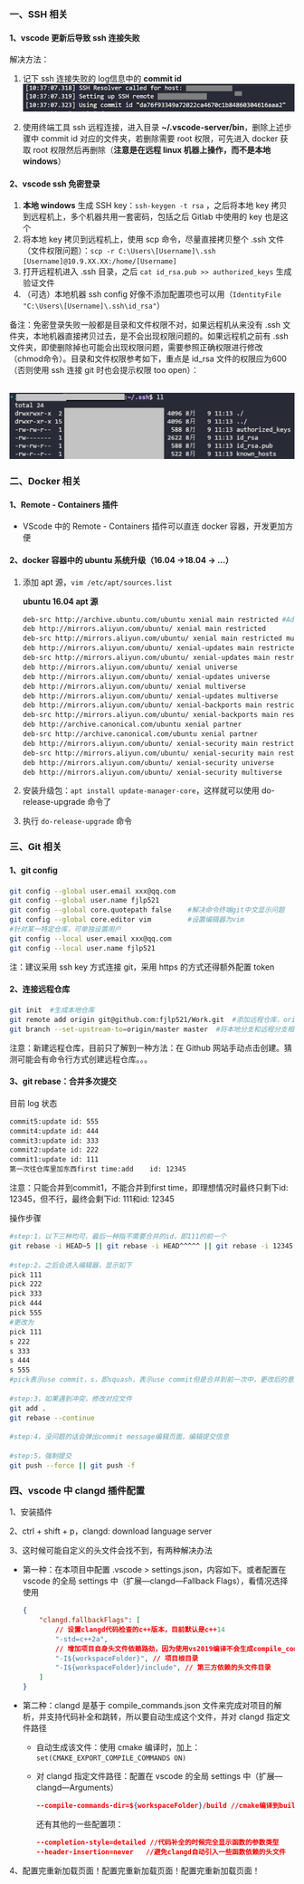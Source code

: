 ### 一、SSH 相关

#### 1、vscode 更新后导致 ssh 连接失败

解决方法：

1. 记下 ssh 连接失败的 log信息中的 **commit id**
   ![img](./static/ssh_1.PNG)
   
2. 使用终端工具 ssh 远程连接，进入目录 **~/.vscode-server/bin**，删除上述步骤中 commit id 对应的文件夹，若删除需要 root 权限，可先进入 docker 获取 root 权限然后再删除（**注意是在远程 linux 机器上操作，而不是本地 windows**）

#### 2、vscode ssh 免密登录

1. **本地 windows** 生成 SSH key：`ssh-keygen -t rsa` ，之后将本地 key 拷贝到远程机上，多个机器共用一套密码，包括之后 Gitlab 中使用的 key 也是这个
2. 将本地 key 拷贝到远程机上，使用 scp 命令，尽量直接拷贝整个 .ssh 文件（文件权限问题）：`scp -r C:\Users\[Username]\.ssh  [Username]@10.9.XX.XX:/home/[Username]`
3. 打开远程机进入 .ssh 目录，之后 `cat id_rsa.pub >> authorized_keys` 生成验证文件
4. （可选）本地机器 ssh config 好像不添加配置项也可以用（`IdentityFile "C:\Users\[Username]\.ssh\id_rsa"`）

备注：免密登录失败一般都是目录和文件权限不对，如果远程机从来没有 .ssh 文件夹，本地机器直接拷贝过去，是不会出现权限问题的。如果远程机之前有 .ssh 文件夹，即使删除掉也可能会出现权限问题，需要参照正确权限进行修改（chmod命令）。目录和文件权限参考如下，重点是 id_rsa 文件的权限应为600（否则使用 ssh 连接 git 时也会提示权限 too open）：

​        ![img](./static/ssh_2.PNG)

### 二、Docker 相关

#### 1、Remote - Containers 插件

- VScode 中的 Remote - Containers 插件可以直连 docker 容器，开发更加方便

#### 2、docker 容器中的 ubuntu 系统升级（16.04 →18.04 → ...）

1. 添加 apt 源，`vim /etc/apt/sources.list`

   **ubuntu 16.04 apt 源**

   ```bash
   deb-src http://archive.ubuntu.com/ubuntu xenial main restricted #Added by software-properties
   deb http://mirrors.aliyun.com/ubuntu/ xenial main restricted
   deb-src http://mirrors.aliyun.com/ubuntu/ xenial main restricted multiverse universe #Added by software-properties
   deb http://mirrors.aliyun.com/ubuntu/ xenial-updates main restricted
   deb-src http://mirrors.aliyun.com/ubuntu/ xenial-updates main restricted multiverse universe #Added by software-properties
   deb http://mirrors.aliyun.com/ubuntu/ xenial universe
   deb http://mirrors.aliyun.com/ubuntu/ xenial-updates universe
   deb http://mirrors.aliyun.com/ubuntu/ xenial multiverse
   deb http://mirrors.aliyun.com/ubuntu/ xenial-updates multiverse
   deb http://mirrors.aliyun.com/ubuntu/ xenial-backports main restricted universe multiverse
   deb-src http://mirrors.aliyun.com/ubuntu/ xenial-backports main restricted universe multiverse #Added by software-properties
   deb http://archive.canonical.com/ubuntu xenial partner
   deb-src http://archive.canonical.com/ubuntu xenial partner
   deb http://mirrors.aliyun.com/ubuntu/ xenial-security main restricted
   deb-src http://mirrors.aliyun.com/ubuntu/ xenial-security main restricted multiverse universe #Added by software-properties
   deb http://mirrors.aliyun.com/ubuntu/ xenial-security universe
   deb http://mirrors.aliyun.com/ubuntu/ xenial-security multiverse
   ```

2. 安装升级包：`apt install update-manager-core`，这样就可以使用 do-release-upgrade 命令了

3. 执行 `do-release-upgrade` 命令

### 三、Git 相关

#### 1、git config

```bash
git config --global user.email xxx@qq.com
git config --global user.name fjlp521
git config --global core.quotepath false	#解决命令终端git中文显示问题
git config --global core.editor vim			#设置编辑器为vim
#针对某一特定仓库，可单独设置用户
git config --local user.email xxx@qq.com
git config --local user.name fjlp521
```

注：建议采用 ssh key 方式连接 git，采用 https 的方式还得额外配置 token

#### 2、连接远程仓库

```bash
git init  #生成本地仓库
git remote add origin git@github.com:fjlp521/Work.git  #添加远程仓库，origin为远程仓库名字，可以随意起，后面链接采用ssh形式
git branch --set-upstream-to=origin/master master  #将本地分支和远程分支相关联，提交时可以直接 git push，否则得用 git push -u origin master
```

注意：新建远程仓库，目前只了解到一种方法：在 Github 网站手动点击创建。猜测可能会有命令行方式创建远程仓库。。。

#### 3、git rebase：合并多次提交

目前 log 状态

```bash
commit5:update id: 555
commit4:update id: 444
commit3:update id: 333
commit2:update id: 222
commit1:update id: 111
第一次往仓库里加东西first time:add	id: 12345
```

注意：只能合并到commit1，不能合并到first time，即理想情况时最终只剩下id: 12345，但不行，最终会剩下id: 111和id: 12345

操作步骤

```bash
#step:1，以下三种均可，最后一种指不需要合并的id，即111的前一个
git rebase -i HEAD~5 || git rebase -i HEAD^^^^^ || git rebase -i 12345 

#step:2，之后会进入编辑器，显示如下
pick 111
pick 222
pick 333
pick 444
pick 555
#更改为
pick 111
s 222
s 333
s 444
s 555
#pick表示use commit，s，即squash，表示use commit但是合并到前一次中，更改后的意思即将555、444、333、222合并到111中

#step:3，如果遇到冲突，修改对应文件
git add .
git rebase --continue

#step:4，没问题的话会弹出commit message编辑页面，编辑提交信息

#step:5，强制提交
git push --force || git push -f
```

### 四、vscode 中 clangd 插件配置

1、安装插件

2、ctrl + shift + p，clangd: download language server

3、这时候可能自定义的头文件会找不到，有两种解决办法

- 第一种：在本项目中配置 .vscode > settings.json，内容如下。或者配置在 vscode 的全局 settings 中（扩展—clangd—Fallback Flags），看情况选择使用

  ```json
  {
      "clangd.fallbackFlags": [
          // 设置clangd代码检查的c++版本，目前默认是c++14
          "-std=c++2a",
          // 增加项目自身头文件依赖路劲，因为使用vs2019编译不会生成compile_command.json文件，项目自己的头文件就不会找到
          "-I${workspaceFolder}", // 项目根目录
          "-I${workspaceFolder}/include", // 第三方依赖的头文件目录
      ]
  }
  ```

- 第二种：clangd 是基于 compile_commands.json 文件来完成对项目的解析，并支持代码补全和跳转，所以要自动生成这个文件，并对 clangd 指定文件路径

  - 自动生成该文件：使用 cmake 编译时，加上：`set(CMAKE_EXPORT_COMPILE_COMMANDS ON)`

  - 对 clangd 指定文件路径：配置在 vscode 的全局 settings 中（扩展—clangd—Arguments）

    ```json
    --compile-commands-dir=${workspaceFolder}/build //cmake编译到build文件夹
    ```

    还有其他的一些配置项：

    ```json
    --completion-style=detailed //代码补全的时候完全显示函数的参数类型
    --header-insertion=never   //避免clangd自动引入一些函数依赖的头文件
    ```

4、配置完重新加载页面！配置完重新加载页面！配置完重新加载页面！

